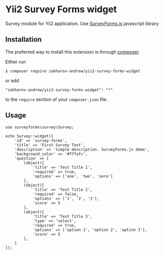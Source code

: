 # Yii2 Survey Forms widget
Survey module for Yii2 application. Use [SurveyForms.js](https://github.com/ZakharovAndrew/Survey-Forms) javascript library

## Installation

The preferred way to install this extension is through [composer](http://getcomposer.org/download/).

Either run

```
$ composer require zakharov-andrew/yii2-survey-forms-widget
```
or add

```
"zakharov-andrew/yii2-survey-forms-widget": "*"
```

to the ```require``` section of your ```composer.json``` file.

## Usage

```
use surveyforms\survey\Survey;

echo Survey::widget([
    'id' => 'survey-forms',
    'title' => 'First Survey Test',
    'description' => 'Simple description. SurveyForms.js demo',
    'background_color' => '#f7fafc',
    'question' => [
        (object)[
            'title' => 'Test Title 1',
            'required' => true,
            'options' => ['one', 'two', 'zero']
        ],
        (object)[
            'title' => 'Test Title 2',
            'required' => false,
            'options' => ['1', '2', '3'],
            'score' => 5
        ],
        (object)[
            'title' => 'Test Title 3',
            'type' => 'select',
            'required' => true,
            'options' => ['option 1', 'option 2', 'option 3'],
            'score' => 5
        ],
    ]
]);
```
